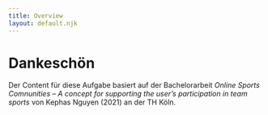 ```yaml
---
title: Overview
layout: default.njk
---
```


# Dankeschön


Der Content für diese Aufgabe basiert auf der Bachelorarbeit *Online Sports Comnunities – A concept for supporting the user’s participation in team sports* von Kephas Nguyen (2021) an der TH Köln.
